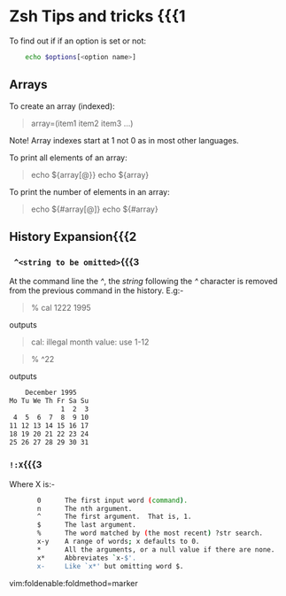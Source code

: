 # Zsh Tips and tricks {{{1

To find out if if an option is set or not:
```bash
    echo $options[<option name>]
```
## Arrays

To create an array (indexed):
>   array=(item1 item2 item3 ...)

Note! Array indexes start at 1 not 0 as in most other languages.

To print all elements of an array:
>   echo ${array[@}}
>   echo ${array}

To print the number of elements in an array:
>   echo ${#array[@]}
>   echo ${#array}
## History Expansion{{{2
###  ``` ^<string to be omitted>```{{{3
At the command line the *^<string>*, the *string* following the *^* character
is removed from the previous command in the history. E.g:-
>   % cal 1222 1995

outputs
>   cal: illegal month value: use 1-12

>    % ^22

outputs

```bash
    December 1995 
Mo Tu We Th Fr Sa Su
             1  2  3
 4  5  6  7  8  9 10
11 12 13 14 15 16 17
18 19 20 21 22 23 24
25 26 27 28 29 30 31
```                    
### ```!:X```{{{3
Where X is:-
```bash
       0      The first input word (command).
       n      The nth argument.
       ^      The first argument.  That is, 1.
       $      The last argument.
       %      The word matched by (the most recent) ?str search.
       x-y    A range of words; x defaults to 0.
       *      All the arguments, or a null value if there are none.
       x*     Abbreviates `x-$'.
       x-     Like `x*' but omitting word $.
```

vim:foldenable:foldmethod=marker
